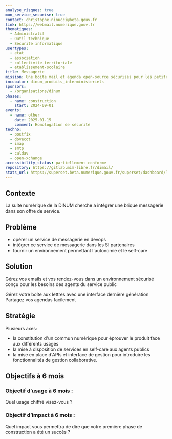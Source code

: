 ```yaml
---
analyse_risques: true
mon_service_securise: true
contact: christophe.ninucci@beta.gouv.fr
link: https://webmail.numerique.gouv.fr
thematiques:
  - Administratif
  - Outil technique
  - Sécurité informatique
usertypes:
  - etat
  - association
  - collectivite-territoriale
  - etablissement-scolaire
title: Messagerie
mission: Une boite mail et agenda open-source sécurisés pour les petites équipes
incubator: dinum_produits_interministeriels
sponsors:
  - /organisations/dinum
phases:
  - name: construction
    start: 2024-09-01
events:
  - name: other
    date: 2025-01-15
    comment: Homologation de sécurité
techno:
  - postfix
  - dovecot
  - imap
  - smtp
  - caldav
  - open-xchange
accessibility_status: partiellement conforme
repository: https://gitlab.mim-libre.fr/dimail/
stats_url: https://superset.beta.numerique.gouv.fr/superset/dashboard/lasuite/
---
```

## Contexte

La suite numérique de la DINUM cherche a intégrer une brique messagerie dans son offre de service.

## Problème

- opérer un service de messagerie en devops
- intégrer ce service de messagerie dans les SI partenaires
- fournir un environnement permettant l'autonomie et le self-care

## Solution

Gérez vos emails et vos rendez-vous dans un environnement sécurisé conçu pour les besoins des agents du service public

Gérez votre boîte aux lettres avec une interface dernière génération
Partagez vos agendas facilement

## Stratégie

Plusieurs axes:
- la constitution d'un commun numérique pour éprouver le produit face aux différents usages
- la mise à disposition de services en self-care aux agents publics
- la mise en place d'APIs et interface de gestion pour introduire les fonctionnalités de gestion collaborative.

## Objectifs à 6 mois

### Objectif d’usage à 6 mois : 
Quel usage chiffré visez-vous ?
### Objectif d’impact à 6 mois : 
Quel impact vous permettra de dire que votre première phase de construction a été un succès ?
